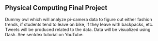 ## Physical Computing Final Project
Dummy owl which will analyze pi-camera data to figure out either fashion trends, if students tend to leave on bike, if they leave with backpacks, etc. Tweets will be produced related to the data. Data will be visualized using Dash. See sentdex tutorial on YouTube.

